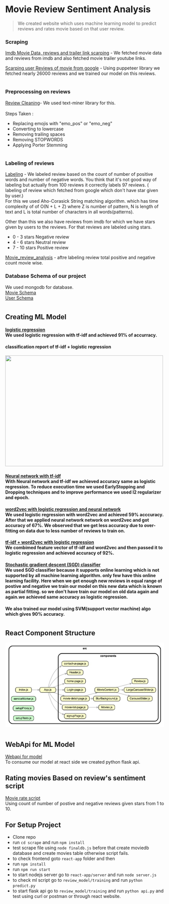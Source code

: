 # Movie Review Sentiment Analysis

> We created website which uses machine learning model to predict reviews and rates movie based on that user review.

### Scraping

[Imdb Movie Data, reviews and trailer link scarping](/scrape/finaldb.js) - We fetched movie data and reviews from imdb and also fetched movie trailer youtube links.

[Scarping user Reviews of movie from google](/review_model/google_review_scrape/scrape.js) - Using puppeteer library we fetched nearly 26000 reviews and we trained our model on this reviews.

#

### Preprocessing on reviews

[Review Cleaning](/review_model/cleaning/clean.js)- We used text-miner library for this.<br><br>
Steps Taken :

- Replacing emojis with "emo_pos" or "emo_neg"
- Converting to lowercase
- Removing trailing spaces
- Removing STOPWORDS
- Applying Porter Stemming

#

### Labeling of reviews

[Labeling](/review_model/cleaning/label.js) - We labeled review based on the count of number of positive words and number of negative words. You think that it's not good way of labeling but actually from 100 reviews it correctly labels 97 reviews. ( labeling of review which fetched from google which don't have star given by user.) <br>
For this we used Aho-Corasick String matching algorithm. which has time complexity of of O(N + L + Z) where Z is number of pattern, N is length of text and L is total number of characters in all words(patterns).

Other than this we also have reviews from imdb for which we have stars given by users to the reviews. For that reviews are labeled using stars.

- 0 - 3 stars Negative review
- 4 - 6 stars Neutral review
- 7 - 10 stars Positive review

[Movie_review_analysis](/review_model/cleaning/movie_review_analysis.json) - aftre labeling review total positive and negative count movie wise.

### Database Schema of our project

We used mongodb for database.
<br>
[Movie Schema](/react-app/server/models/movie.js)<br>
[User Schema](/react-app/server/models/user.js)

#

## Creating ML Model

#### [logistic regression](review_model/training/predict.py)<br> We used logistic regression with tf-idf and achieved 91% of accurracy.

#### classification report of tf-idf + logistic regression

<img src="https://github.com/swarpatel23/MovieReviewSentiment/blob/master/review_model/training/classification_report.png" width="500" height="350">

#### [Neural network with tf-idf](/review_model/training/neuralnet.py)<br>With Neural network and tf-idf we achieved accuracy same as logistic regression. To reduce execution time we used EarlyStopping and Dropping techniques and to improve performance we used l2 regularizer and epoch.

#### [word2vec with logistic regression and neural network](/review_model/word2vec/word2vec-sentiments.py)<br> We used logistic regression with word2vec and achieved 59% acccuracy. After that we applied neural network network on word2vec and got accuracy of 67%. We observed that we get less accuracy due to over-fitting on data due to less number of reviews to train on.

#### [tf-idf + word2vec with logistic regression](/review_model/word2vec/tfidf_word2vec.py)<br>We combimed feature vector of tf-idf and word2vec and then passed it to logistic regression and achieved accuracy of 92%.

#### [Stochastic gradient descent (SGD) classifier](/review_model/training/SGDClassifier.py)<br> We used SGD classifier because it supports online learning which is not supported by all machine learning algorithm. only few have this online learning facility. Here when we get enough new reviews in equal range of postive and negative we train our model on this new data which is known as partial fitting. so we don't have train our model on old data again and again.we achieved same accuracy as logistic regression.

#### We also trained our model using SVM(support vector machine) algo which gives 90% accuracy.

#

## React Component Structure

![](component.jpeg)

#

## WebApi for ML Model

[Webapi for model](/review_model/training/api.py) <br>To consume our model at react side we created python flask api.

## Rating movies Based on review's sentiment script

[Movie rate script](/scrape/rateMovie.js)
<br> Using count of number of postive and negative reviews given stars from 1 to 10.

## For Setup Project

- Clone repo
- run `cd scrape` and run `npm install`
- test scrape file using `node finaldb.js` before that create moviedb database and create movies table otherwise script fails.
- to check frontend goto `react-app` folder and then
- run `npm install`
- run `npm run start`
- to start nodejs server go to `react-app/server` and run `node server.js`
- to check ml script go to `review_model/training` and run `python predict.py`
- to start flask api go to `review_model/training` and run `python api.py` and test using curl or postman or through react website.
